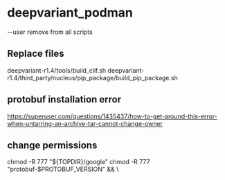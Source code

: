# deepvariant_podman

--user remove from all scripts

## Replace files 
deepvariant-r1.4/tools/build_clif.sh
deepvariant-r1.4/third_party/nucleus/pip_package/build_pip_package.sh

## protobuf installation error
https://superuser.com/questions/1435437/how-to-get-around-this-error-when-untarring-an-archive-tar-cannot-change-owner

## change permissions
chmod -R 777 "${TOPDIR}/google"
chmod -R 777 "protobuf-$PROTOBUF_VERSION" && \
